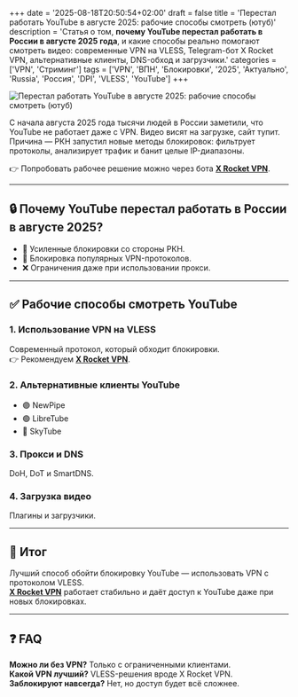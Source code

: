 +++
date = '2025-08-18T20:50:54+02:00'
draft = false
title = 'Перестал работать YouTube в августе 2025: рабочие способы смотреть (ютуб)'
description = 'Статья о том, **почему YouTube перестал работать в России в августе 2025 года**, и какие способы реально помогают смотреть видео: современные VPN на VLESS, Telegram-бот X Rocket VPN, альтернативные клиенты, DNS-обход и загрузчики.'
categories = ['VPN', 'Стриминг']
tags = ['VPN', 'ВПН', 'Блокировки', '2025', 'Актуально', 'Russia', 'Россия', 'DPI', 'VLESS', 'YouTube']
+++

![Перестал работать YouTube в августе 2025: рабочие способы смотреть (ютуб)](https://ladyfly-content.fra1.cdn.digitaloceanspaces.com/896E6E51-BD76-4626-91A7-FC6B4F77FA89.jpeg)

С начала августа 2025 года тысячи людей в России заметили, что YouTube не работает даже с VPN. Видео висят на загрузке, сайт тупит. Причина — РКН запустил новые методы блокировок: фильтрует протоколы, анализирует трафик и банит целые IP-диапазоны.  

👉 Попробовать рабочее решение можно через бота **[X Rocket VPN](https://t.me/X_Rocket_VPN_bot?start=ref-b-9)**.  

---

## 🔒 Почему YouTube перестал работать в России в августе 2025?
- 🚫 Усиленные блокировки со стороны РКН.  
- 📡 Блокировка популярных VPN-протоколов.  
- ❌ Ограничения даже при использовании прокси.  

---

## ✅ Рабочие способы смотреть YouTube
### 1. Использование VPN на VLESS  
Современный протокол, который обходит блокировки.  
👉 Рекомендуем **[X Rocket VPN](https://t.me/X_Rocket_VPN_bot?start=ref-b-9)**.  

### 2. Альтернативные клиенты YouTube  
- 🟣 NewPipe  
- 🟢 LibreTube  
- 🔵 SkyTube  

### 3. Прокси и DNS  
DoH, DoT и SmartDNS.  

### 4. Загрузка видео  
Плагины и загрузчики.  

---

## 🔑 Итог
Лучший способ обойти блокировку YouTube — использовать VPN с протоколом VLESS.  
**[X Rocket VPN](https://t.me/X_Rocket_VPN_bot?start=ref-b-9)** работает стабильно и даёт доступ к YouTube даже при новых блокировках.  

---

## ❓ FAQ
**Можно ли без VPN?** Только с ограниченными клиентами.  
**Какой VPN лучший?** VLESS-решения вроде X Rocket VPN.  
**Заблокируют навсегда?** Нет, но доступ будет всё сложнее.  